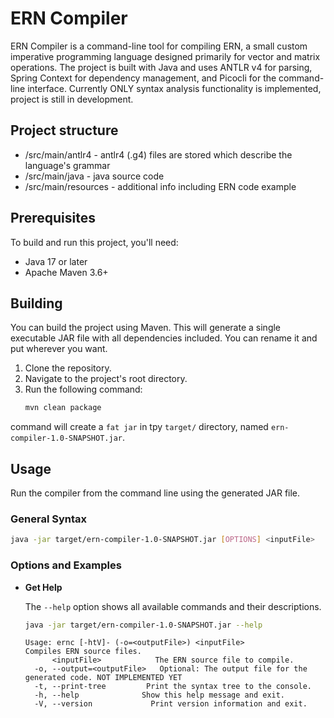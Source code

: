 # ERN Compiler

ERN Compiler is a command-line tool for compiling ERN, a small custom imperative programming language designed primarily for vector and matrix operations. The project is built with Java and uses ANTLR v4 for parsing, Spring Context for dependency management, and Picocli for the command-line interface.
Currently ONLY syntax analysis functionality is implemented, project is still in development.

## Project structure

* /src/main/antlr4 - antlr4 (.g4) files are stored which describe the language's grammar
* /src/main/java - java source code
* /src/main/resources - additional info including ERN code example

## Prerequisites

To build and run this project, you'll need:
* Java 17 or later
* Apache Maven 3.6+

## Building

You can build the project using Maven. This will generate a single executable JAR file with all dependencies included. You can rename it and put wherever you want.

1. Clone the repository.
2. Navigate to the project's root directory.
3. Run the following command:
    ```bash
    mvn clean package
    ```
command will create a `fat jar` in tру `target/` directory, named `ern-compiler-1.0-SNAPSHOT.jar`.

## Usage

Run the compiler from the command line using the generated JAR file.

### General Syntax
```bash
java -jar target/ern-compiler-1.0-SNAPSHOT.jar [OPTIONS] <inputFile>
```

### Options and Examples

* **Get Help**

  The `--help` option shows all available commands and their descriptions.
    ```bash
    java -jar target/ern-compiler-1.0-SNAPSHOT.jar --help
    ```   
  
    ```
    Usage: ernc [-htV]- (-o=<outputFile>) <inputFile>
    Compiles ERN source files.
          <inputFile>            The ERN source file to compile.
      -o, --output=<outputFile>   Optional: The output file for the generated code. NOT IMPLEMENTED YET
      -t, --print-tree         Print the syntax tree to the console.
      -h, --help              Show this help message and exit.
      -V, --version             Print version information and exit.
    ```
